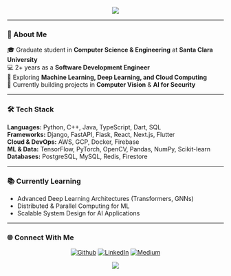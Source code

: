 <!-- Banner -->
<p align="center">
  <img src="https://capsule-render.vercel.app/api?type=waving&color=0:0f2027,100:2c5364&height=200&section=header&text=Hi%20I'm%20Anmol%20Sharma%20👋&fontSize=40&fontColor=ffffff" />
</p>

---

### 🚀 About Me  
🎓 Graduate student in **Computer Science & Engineering** at **Santa Clara University**  
💻 2+ years as a **Software Development Engineer**  
🤖 Exploring **Machine Learning, Deep Learning, and Cloud Computing**   
🌱 Currently building projects in **Computer Vision** & **AI for Security**  

---

### 🛠️ Tech Stack  
**Languages:** Python, C++, Java, TypeScript, Dart, SQL  
**Frameworks:** Django, FastAPI, Flask, React, Next.js, Flutter  
**Cloud & DevOps:** AWS, GCP, Docker, Firebase  
**ML & Data:** TensorFlow, PyTorch, OpenCV, Pandas, NumPy, Scikit-learn  
**Databases:** PostgreSQL, MySQL, Redis, Firestore  

---

### 📚 Currently Learning  
- Advanced Deep Learning Architectures (Transformers, GNNs)  
- Distributed & Parallel Computing for ML  
- Scalable System Design for AI Applications  

---


### 🌐 Connect With Me  
<p align="center">
  <a href="https://github.com/Anmol-tech" target="_blank"><img alt="Github" src="https://img.shields.io/badge/GitHub-%2312100E.svg?&style=for-the-badge&logo=Github&logoColor=white" /></a> 
  <a href="https://www.linkedin.com/in/anmolsharma-cs/" target="_blank"><img alt="LinkedIn" src="https://img.shields.io/badge/linkedin-%230077B5.svg?&style=for-the-badge&logo=linkedin&logoColor=white" /></a>
  <a href="https://medium.com/@anmol2512s" target="_blank"><img alt="Medium" src="https://img.shields.io/badge/medium-%2312100E.svg?&style=for-the-badge&logo=medium&logoColor=white" /></a>
</p>


<!-- Footer -->
<p align="center">
  <img src="https://capsule-render.vercel.app/api?type=waving&color=0:0f2027,100:2c5364&height=100&section=footer"/>
</p>
